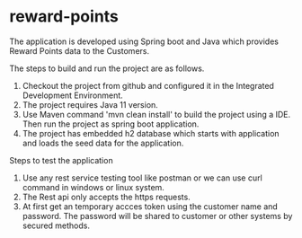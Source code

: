 # reward-points
The application is developed using Spring boot and Java which provides Reward Points data to the Customers.

The steps to build and run the project are as follows.
1. Checkout the project from github and configured it in the Integrated Development Environment.
2. The project requires Java 11 version.
3. Use Maven command 'mvn clean install' to build the project using a IDE. Then run the project as spring boot application.
4. The project has embedded h2 database which starts with application and loads the seed data for the application.

Steps to test the application
1. Use any rest service testing tool like postman or we can use curl command in windows or linux system.
2. The Rest api only accepts the https requests.
3. At first get an temporary accces token using the customer name and password. 
   The password will be shared to customer or other systems by secured methods.
